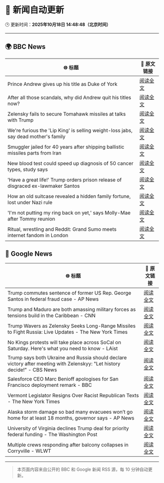 # 🧠 新闻自动更新

🕒 更新时间：**2025年10月18日 14:48:48（北京时间）**

---

## 🌍 BBC News

| 🌐 标题 | 🔗 原文链接 |
|--------|-------------|
| Prince Andrew gives up his title as Duke of York | [阅读全文](https://www.bbc.com/news/articles/cgqlyw9g7weo?at_medium=RSS&at_campaign=rss) |
| After all those scandals, why did Andrew quit his titles now? | [阅读全文](https://www.bbc.com/news/articles/c3ep8gd1qv3o?at_medium=RSS&at_campaign=rss) |
| Zelensky fails to secure Tomahawk missiles at talks with Trump | [阅读全文](https://www.bbc.com/news/articles/c93dqew8l3xo?at_medium=RSS&at_campaign=rss) |
| We're furious the 'Lip King' is selling weight-loss jabs, say dead mother's family | [阅读全文](https://www.bbc.com/news/articles/c4gk0w95jyjo?at_medium=RSS&at_campaign=rss) |
| Smuggler jailed for 40 years after shipping ballistic missiles parts from Iran | [阅读全文](https://www.bbc.com/news/articles/cwy534vw28go?at_medium=RSS&at_campaign=rss) |
| New blood test could speed up diagnosis of 50 cancer types, study says | [阅读全文](https://www.bbc.com/news/articles/c205g21n1zzo?at_medium=RSS&at_campaign=rss) |
| 'Have a great life!' Trump orders prison release of disgraced ex-lawmaker Santos | [阅读全文](https://www.bbc.com/news/articles/cy5q3439xpqo?at_medium=RSS&at_campaign=rss) |
| How an old suitcase revealed a hidden family fortune, lost under Nazi rule | [阅读全文](https://www.bbc.com/news/articles/c33pvlez6yjo?at_medium=RSS&at_campaign=rss) |
| 'I'm not putting my ring back on yet,' says Molly-Mae after Tommy reunion | [阅读全文](https://www.bbc.com/news/articles/cg43lg3p7wno?at_medium=RSS&at_campaign=rss) |
| Ritual, wrestling and Reddit: Grand Sumo meets internet fandom in London | [阅读全文](https://www.bbc.com/news/articles/c4gw7009342o?at_medium=RSS&at_campaign=rss) |

## 📰 Google News

| 🌐 标题 | 🔗 原文链接 |
|--------|-------------|
| Trump commutes sentence of former US Rep. George Santos in federal fraud case - AP News | [阅读全文](https://news.google.com/rss/articles/CBMinwFBVV95cUxOZzUxMDJLeDNsOG0xZEVEOThvY0lOM0U4WHA0dlNXZlFSbUp3LU9uc2k1cGNhRGR5M1RlSTJ5T3lCRWctaHAxMzRET2JCVnZpaXhpbWthMlZsTklvaXd1YS1UVlJKX1dNQllfMmFCOXhFMTdGQlpXamRTT0ljRE85OERkU0dBVkJPcktULURHYXZtTEx2S25ITzJFZTQzTXM?oc=5) |
| Trump and Maduro are both amassing military forces as tensions build in the Caribbean - CNN | [阅读全文](https://news.google.com/rss/articles/CBMihwFBVV95cUxOWV92dF96NEZ2eVpHM1lVcHhvY0lKTmxvalVPRUxQVlVId1k0NUsxcTcwWFVoZFdJWXJ1NDJWNHZtcEppZFFJVk41SFQ2Y2NYTzBNZTdQc1FOajU5UmtTTFpFdndld1pIc1hKMEtjZkE2dmpaYVVoaVBqTVhJbFk0ajJUc0ctanc?oc=5) |
| Trump Wavers as Zelensky Seeks Long-Range Missiles to Fight Russia: Live Updates - The New York Times | [阅读全文](https://news.google.com/rss/articles/CBMib0FVX3lxTFBzenpOVVJyekpqT0JSRWl6bWVZOGo1VGx0eXh4dUdYY25yTUxrYks3MV9JUExFenhNZmFyVWhoeldiUURTcW5aei1ISnFZN0JoMzQxeUNLdDZxZ2h0eTNjS3ZLUW9fS0U3emhIdDVWUQ?oc=5) |
| No Kings protests will take place across SoCal on Saturday. Here's what you need to know - LAist | [阅读全文](https://news.google.com/rss/articles/CBMiugFBVV95cUxPQzRtLVJSY2dvUWNvVFEyd0FFdTFMUzRLSkZiVWl5NFNDejNUb0cwc0ZIMDlnUDNvaTlrbVgwVWJ1WGJ3SUVTSVd3bldIYWxJN0RYQVhfaXVXYWFRSW1Nb2FsZnlMNHpMQ0E3RDZ3RFh6eEtOZU92Z0tKS0U1TmpNNk5EUVlKSTJXQzRzZ05sdzgwNWtoWHc3YjAzWVpHdmdUazNkUGRELTBiWS1kQk00SW92UmxOZVJrRlE?oc=5) |
| Trump says both Ukraine and Russia should declare victory after meeting with Zelenskyy: "Let history decide!" - CBS News | [阅读全文](https://news.google.com/rss/articles/CBMilAFBVV95cUxOSWlWbGhSMG4yb0ZETzhmSHNxb21aQlBhXzFEWWs0OEJYWDdmaERaME5saVBxNkxDN0JmQ0FabEVHUlhmSk9ocm1IRkhqckhMR2pSQWoyQmhRVmJaNG5mNm5QY1VzQ2Jhd0VjWDVwN0ExQjB2dS1XbzhOYU5qZUNscGdsV21tVnptLWZLbERUVlM3VDYx0gGaAUFVX3lxTE5Jbk1BNmtSMEZRVkxhR0FoemM0UWtSTFROR1J6SlEyUWFKVVM1UlpQUVZGSUJXek1WdWtFZ09wdWw3dl9NQ1BqZ3Vnb0tQYi1MUmdpZnlCVFdHX2tDTnpLZ0xvSXNLcXktaWt3SURSX25tZDZ4QUVWSTZmdjlVNkxsdzN4WlMyZVlzVGZUVW9VcF9WSFlWbjZ3aUE?oc=5) |
| Salesforce CEO Marc Benioff apologises for San Francisco deployment remark - BBC | [阅读全文](https://news.google.com/rss/articles/CBMiWkFVX3lxTE80WEs2LUZ3TzFNd0hFM2VtejN0Vm5pOTlJblp1R0dzbXcxZHJuU3ZWQnVYcGJ1WG5ucV9vaERIb0s4TkItTElrUzBLcnVOUlQzZDZYQ3FkQnp3UdIBX0FVX3lxTE9rVEttc2lOc19DWllKc2pXbDZYU19KTl83NnNWNnJYSjBMelh3TXFiVnJjeXRrT0tMV0RqT2JjMzJZYzRFQkJWeXhnY2pHMVViZEltQ0lkS1JvZ1dVOUtV?oc=5) |
| Vermont Legislator Resigns Over Racist Republican Texts - The New York Times | [阅读全文](https://news.google.com/rss/articles/CBMiowFBVV95cUxQeWk5UTRWLTRYUW5sQ1h0aVZ6b3R3c1JKSGhRbU9XTUhabVFyeG1mRFlPRXI4VTNpMmsxRk5UM244RzhiZmxwRzBkUXFFM2F3UHY0bkxHTTJ0RHR3RE9YZHVNQ1JETURVRnhHNmF3LXdHQk5rZmcxU2c4Ujg3SUltT1JWaHNqQWZDQUo1TldsaDByeUJCSWV5YzJzQzZqMVRMODlj?oc=5) |
| Alaska storm damage so bad many evacuees won’t go home for at least 18 months, governor says - AP News | [阅读全文](https://news.google.com/rss/articles/CBMiiwFBVV95cUxQYWc4akctam0xcDdQcERHelFnWW81a2daOG5kUzFOdWUzc05xdzNneWt4Y2V1N0NyS0FFTjNHeEN6WVdURUhGZmdqNXFuaklhcmJzWnVnZzI2V1ZFYUZMWkxIMmVKWGprTkZUQ0tZRHpzUF9nejdBNUN3WW9KZDNYSzRnMVBkakY3cExn?oc=5) |
| University of Virginia declines Trump deal for priority federal funding - The Washington Post | [阅读全文](https://news.google.com/rss/articles/CBMilAFBVV95cUxQUkdxNGxFek8yQlRLM1M2cFExQzRLN1ptaERIa1V4Y1hTM09TNW1IbklXVnlILWNOaThvZ1pzM25nTEJYYm5FZEdGU2lua0IzMk5zT3hvdUpZUXdUMjVYdUNwamxUeVpsbzlmMC1PVFRxTjdxYlZlR0doUnZTbVgxeE9EaHc5bnJWcFpLTmt5bGFwWkxJ?oc=5) |
| Multiple crews responding after balcony collapses in Corryville - WLWT | [阅读全文](https://news.google.com/rss/articles/CBMinwFBVV95cUxQcEk2bzZqdm5nc2V5MFNRXzFBalNFVjlIdkJpUG9nZi1tRWx5Y3lWaVQxZElubjFyLTZXY3o3YVl2cFVtY3pJZ1NfWVFBNHhzSHVkN0dVcGUwTGpDUDRjNjNKczFqejhlNFpPR21KbVBEbF9DSVNOb2RyNVpVZVVaMEtzZXdnRU5UbkhKNG12bF9MV29WQlI3cVhJVzB2YjQ?oc=5) |

---
> 本页面内容来自公开的 BBC 和 Google 新闻 RSS 源，每 10 分钟自动更新。